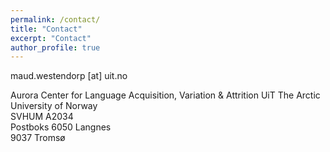 ```yaml
---
permalink: /contact/
title: "Contact"
excerpt: "Contact"
author_profile: true
---
```


maud.westendorp [at] uit.no  
  
Aurora Center for Language Acquisition, Variation & Attrition
UiT The Arctic University of Norway  
SVHUM A2034  
Postboks 6050 Langnes  
9037 Tromsø  
